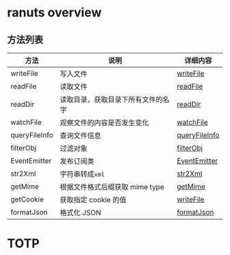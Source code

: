 # ranuts overview

## 方法列表

| 方法          | 说明                               | 详细内容                            |
| ------------- | ---------------------------------- | ----------------------------------- |
| writeFile     | 写入文件                           | [writeFile](./file/writeFile.md)    |
| readFile      | 读取文件                           | [readFile](./file/readFile.md)      |
| readDir       | 读取目录，获取目录下所有文件的名字 | [readDir](./file/readDir.md)        |
| watchFile     | 观察文件的内容是否发生变化         | [watchFile](./file/watchFile.md)    |
| queryFileInfo | 查询文件信息                       | [queryFileInfo](./file/fileInfo.md) |
| filterObj     | 过滤对象                           | [filterObj](./utils/filterObj.md)   |
| EventEmitter  | 发布订阅类                         | [EventEmitter](./mode/subscribe.md) |
| str2Xml       | 字符串转成`xml`                    | [str2Xml](./utils/str2xml.md)       |
| getMime       | 根据文件格式后缀获取 mime type     | [getMime](./mimeType/mimeType.md)   |
| getCookie     | 获取指定 cookie 的值               | [writeFile](./utils/getCookie.md)   |
| formatJson    | 格式化 JSON                        | [formatJson](./utils/formatJson.md) |

# TOTP

<TOTP />